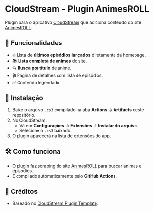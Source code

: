 # CloudStream - Plugin AnimesROLL

Plugin para o aplicativo [CloudStream](https://github.com/recloudstream/cloudstream) que adiciona conteúdo do site [AnimesROLL](https://www.anroll.net).

## 📌 Funcionalidades
- 🔥 Lista de **últimos episódios lançados** diretamente da homepage.
- 📚 **Lista completa de animes** do site.
- 🔍 **Busca por título** de anime.
- 🎬 Página de detalhes com lista de episódios.
- ✅ Conteúdo legendado.

## 🚀 Instalação
1. Baixe o arquivo `.cs3` compilado na aba **Actions → Artifacts** deste repositório.
2. No CloudStream:
   - Vá em **Configurações → Extensões → Instalar do arquivo**.
   - Selecione o `.cs3` baixado.
3. O plugin aparecerá na lista de extensões do app.

## 🛠️ Como funciona
- O plugin faz scraping do site [AnimesROLL](https://www.anroll.net) para buscar animes e episódios.
- É compilado automaticamente pelo **GitHub Actions**.

## 📝 Créditos
- Baseado no [CloudStream Plugin Template](https://github.com/recloudstream/plugin-template).

